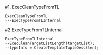 #1. ExecCleanTypeFromTL

```
ExecCleanTypeFromTL
---ExecTypeFromTLInternal
```

#2.ExecTypeFromTLInternal

```
ExecTypeFromTLInternal
--ExecCleanTargetListLength(targetList);
--typeInfo = CreateTemplateTupleDesc(len);
```